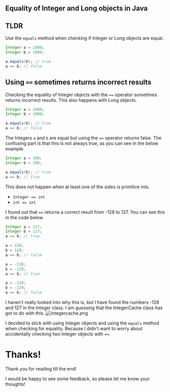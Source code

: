 ## Equality of Integer and Long objects in Java

## TLDR
Use the `equals` method when checking if Integer or Long objects are equal.

```java
Integer a = 1000;
Integer b = 1000;

a.equals(b); // true
a == b; // false
```

## Using `==` sometimes returns incorrect results
Checking the equality of Integer objects with the `==` operator sometimes returns incorrect results. This also happens with Long objects.
```java
Integer a = 1000;
Integer b = 1000;

a.equals(b); // true
a == b; // false
```

The Integers `a` and `b` are equal but using the `==` operator returns false. The confusing part is that this is not always true, as you can see in the below example.
```java
Integer a = 100;
Integer b = 100;

a.equals(b); // true
a == b; // true
```

This does not happen when at least one of the sides is primitive ints. 
- `Integer == int`
- `int == int`

I found out that `==` returns a correct result from -128 to 127. You can see this in the code below.

```java
Integer a = 127;
Integer b = 127;
a == b; // true

a = 128;
b = 128;
a == b; // false

a = -128;
b = -128;
a == b; // true

a = -129;
b = -129;
a == b; // false
```

I haven't really looked into why this is, but I have found the numbers -128 and 127 in the Integer class. I am guessing that the IntegerCache class has got to do with this.
![integercache.png](https://cdn.hashnode.com/res/hashnode/image/upload/v1627816356009/kZnrNULSu.png)

I decided to stick with using Integer objects and using the `equals` method when checking for equality. Because I didn't want to worry about accidentally checking two Integer objects with `==`.

# Thanks!

Thank you for reading till the end!

I would be happy to see some feedback, so please let me know your thoughts!